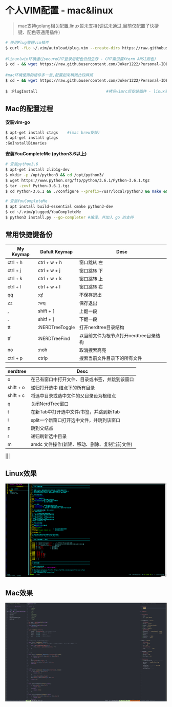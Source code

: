 # 个人VIM配置 - mac&linux

> mac支持golang相关配置,linux暂未支持(调试未通过,目前仅配置了快捷键、配色等通用插件)

~~~bash
# 使用Plug管理vim插件
$ curl -fLo ~/.vim/autoload/plug.vim --create-dirs https://raw.githubusercontent.com/junegunn/vim-plug/master/plug.vim

#linux(win环境通过secureCRT登录后配色仍然生效 - CRT需设置Xterm ANSI颜色)
$ cd ~ && wget https://raw.githubusercontent.com/Joker1222/Personal-IDE-Config/main/vim/linux_secureCRT.vimrc && mv linux_secureCRT.vimrc .vimrc  

#mac环境使用的插件多一些,配置起来稍微比较麻烦
$ cd ~ && wget https://raw.githubusercontent.com/Joker1222/Personal-IDE-Config/main/vim/mac_iterm.vimrc && mv mac_iterm.vimrc .vimrc      

$ :PlugInstall                              #拷贝vimrc后安装插件 - linux到这一步就ok了
~~~

## Mac的配置过程

**安装vim-go**
~~~bash
$ apt-get install ctags    #(mac brew安装)
$ apt-get install gtags 
:GoInstallBinaries
~~~

**安装YouCompleteMe (python3.6以上)**
~~~bash
# 安装python3.6
$ apt-get install zlib1g-dev 
$ mkdir -p /opt/python3 && cd /opt/python3/
$ wget https://www.python.org/ftp/python/3.6.1/Python-3.6.1.tgz
$ tar -zxvf Python-3.6.1.tgz
$ cd Python-3.6.1 && ./configure --prefix=/usr/local/python3 && make && make install
~~~

~~~bash
# 安装YouCompleteMe
$ apt install build-essential cmake python3-dev
$ cd ~/.vim/plugged/YouCompleteMe
$ python3 install.py --go-completer #编译，并加入 go 的支持
~~~

## 常用快捷键备份

| My Keymap| Dafult Keymap | Desc | 
|-|-|-|
| ctrl + h | ctrl + w + h |窗口跳转 左|
| ctrl + j | ctrl + w + j |窗口跳转 下|
| ctrl + k | ctrl + w + k |窗口跳转 上|
| ctrl + l | ctrl + w + l |窗口跳转 右|
| qq | :q! |不保存退出|
| zz | :wq |保存退出|
| , | shift + [ | 上翻一段 |
| . | shitf + ] | 下翻一段 |
|tt | :NERDTreeToggle<cr> | 打开nerdtree目录结构|
|tf | :NERDTreeFind<cr> | 以当前文件为根节点打开nerdtree目录结构|
|no | :noh<cr> | 取消搜索高亮|
|ctrl + p | ctrlp | 搜索当前文件目录下的所有文件|
 
| nerdtree |  Desc | 
|-|-|
| o | 在已有窗口中打开文件、目录或书签，并跳到该窗口|
| shift + o | 递归打开选中 结点下的所有目录|
| shift + c | 将选中目录或选中文件的父目录设为根结点|
| q | 关闭NerdTree窗口|
| t | 在新Tab中打开选中文件/书签，并跳到新Tab |
| i | split一个新窗口打开选中文件，并跳到该窗口|
| p | 跳到父结点 |
| r | 递归刷新选中目录 |
| m | amdc 文件操作(新建、移动、删除、复制当前文件) |

|||
## Linux效果
![linux vim show](../png/linux_vim_show.png)

## Mac效果
![mac vim show](../png/mac_vim_show.png)


